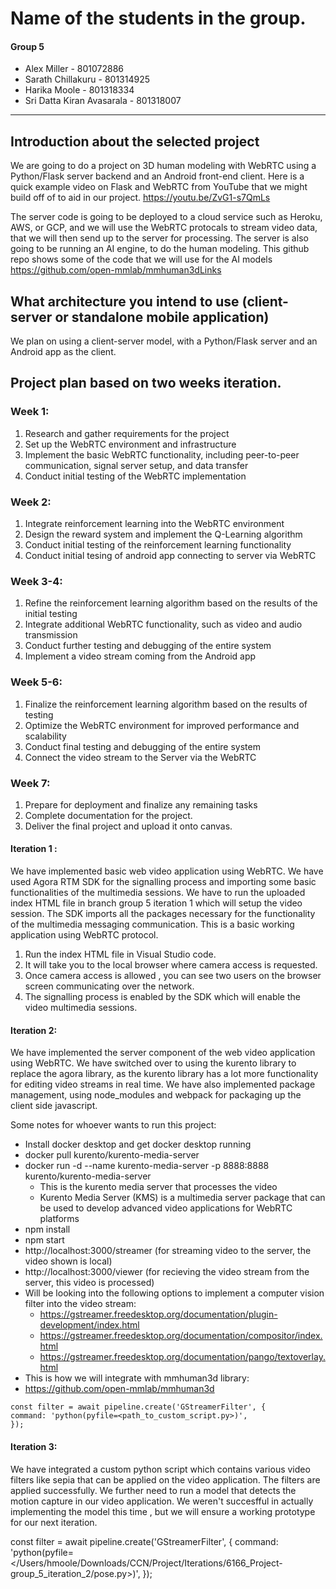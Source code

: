 # Name of the students in the group.
#### Group 5
- Alex Miller - 801072886
- Sarath Chillakuru - 801314925
- Harika Moole - 801318334
- Sri Datta Kiran Avasarala - 801318007
---
## Introduction about the selected project
We are going to do a project on 3D human modeling with WebRTC using a Python/Flask server backend and an Android front-end client. Here is a quick example video on Flask and WebRTC from YouTube that we might build off of to aid in our project.
https://youtu.be/ZvG1-s7QmLs

The server code is going to be deployed to a cloud service such as Heroku, AWS, or GCP, and we will use the WebRTC protocals to stream video data, that we will then send up to the server for processing. The server is also going to be running an AI engine, to do the human modeling. This github repo shows some of the code that we will use for the AI models
https://github.com/open-mmlab/mmhuman3dLinks
## What architecture you intend to use (client-server or standalone mobile application)
We plan on using a client-server model, with a Python/Flask server and an Android app as the client.

## Project plan based on two weeks iteration.
### Week 1:
1.	Research and gather requirements for the project
2.	Set up the WebRTC environment and infrastructure
3.	Implement the basic WebRTC functionality, including peer-to-peer communication, signal server setup, and data transfer
4.	Conduct initial testing of the WebRTC implementation
### Week 2:
1.	Integrate reinforcement learning into the WebRTC environment
2.	Design the reward system and implement the Q-Learning algorithm
3.	Conduct initial testing of the reinforcement learning functionality
4.  Conduct initial tesing of android app connecting to server via WebRTC
### Week 3-4:
1.	Refine the reinforcement learning algorithm based on the results of the initial testing
2.	Integrate additional WebRTC functionality, such as video and audio transmission
3.	Conduct further testing and debugging of the entire system
4.  Implement a video stream coming from the Android app
### Week 5-6:
1.	Finalize the reinforcement learning algorithm based on the results of testing
2.	Optimize the WebRTC environment for improved performance and scalability
3.	Conduct final testing and debugging of the entire system
4.  Connect the video stream to the Server via the WebRTC

### Week 7:
1.	Prepare for deployment and finalize any remaining tasks
2.	Complete documentation for the project.
3.	Deliver the final project and upload it onto canvas.

#### Iteration 1 :

We have implemented basic web video application using WebRTC. We have used Agora RTM SDK for the signalling process and importing some basic functionalities of the multimedia sessions. We have to run the uploaded index HTML file in branch group 5 iteration 1 which will setup the video session. The SDK imports all the packages necessary for the functionality of the multimedia messaging communication. This is a basic working application using WebRTC protocol.

1. Run the index HTML file in Visual Studio code.
2. It will take you to the local browser where camera access is requested.
3. Once camera access is allowed , you can see two users on the browser screen communicating over the network.
4. The signalling process is enabled by the SDK which will enable the video multimedia sessions.


#### Iteration 2:
We have implemented the server component of the web video application using WebRTC. We have switched over to using the kurento library to replace the agora library, as the kurento library has a lot more functionality for editing video streams in real time. We have also implemented package management, using node_modules and webpack for packaging up the client side javascript. 

Some notes for whoever wants to run this project:
- Install docker desktop and get docker desktop running
- docker pull kurento/kurento-media-server
- docker run -d --name kurento-media-server -p 8888:8888 kurento/kurento-media-server
    - This is the kurento media server that processes the video
    - Kurento Media Server (KMS) is a multimedia server package that can be used to develop advanced video applications for WebRTC platforms
- npm install
- npm start
- http://localhost:3000/streamer (for streaming video to the server, the video shown is local)
- http://localhost:3000/viewer (for recieving the video stream from the server, this video is processed)
- Will be looking into the following options to implement a computer vision filter into the video stream:
    - https://gstreamer.freedesktop.org/documentation/plugin-development/index.html
    - https://gstreamer.freedesktop.org/documentation/compositor/index.html
    - https://gstreamer.freedesktop.org/documentation/pango/textoverlay.html
- This is how we will integrate with mmhuman3d library:
- https://github.com/open-mmlab/mmhuman3d
```
const filter = await pipeline.create('GStreamerFilter', {
command: 'python(pyfile=<path_to_custom_script.py>)',
});
```

#### Iteration 3:

We have integrated a custom python script which contains various video filters like sepia that can be applied on the video application. The filters are applied successfully. We further need to run a model that detects the motion capture in our video application. We weren't succesfful in actually implementing the model this time , but we will ensure a working prototype for our next iteration.

const filter = await pipeline.create('GStreamerFilter', {
      command: 'python(pyfile=</Users/hmoole/Downloads/CCN/Project/Iterations/6166_Project-group_5_iteration_2/pose.py>)',
    });
